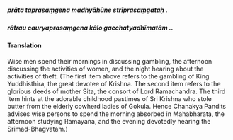 ##### prāta taprasaṃgena madhyāhūne strīprasaṃgataḥ .
##### rātrau cauryaprasaṃgena kālo gacchatyadhīmatām ..

#### Translation

Wise men spend their mornings in discussing gambling, the afternoon discussing the activities of women, and the night hearing about the activities of theft. (The first item above refers to the gambling of King Yuddhisthira, the great devotee of Krishna. The second item refers to the glorious deeds of mother Sita, the consort of Lord Ramachandra. The third item hints at the adorable childhood pastimes of Sri Krishna who stole butter from the elderly cowherd ladies of Gokula. Hence Chanakya Pandits advises wise persons to spend the morning absorbed in Mahabharata, the afternoon studying Ramayana, and the evening devotedly hearing the Srimad-Bhagvatam.)